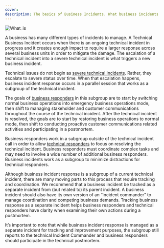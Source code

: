 ```yaml
---
cover:
description: The basics of Business Incidents. What business incidents are and why they matter.
---
```

![What_is](/assets/images/headers/BIR-WhatIs.png)

A business has many different types of incidents to manage. A Technical Business Incident occurs when there is an ongoing technical incident in progress and it creates enough impact to require a larger response across several business units in order to mitigate the damage. The escalation of a technical incident into a severe technical incident is what triggers a new business incident.

Technical issues do not begin as [severe technical incidents](definitions/#severe-technical-incident). Rather, they escalate to severe status over time. When that escalation happens, business incident response occurs in a parallel session that works as a subgroup of the technical incident.

The goals of [business responders](definitions/#business-responders) in this subgroup are to start by switching normal business operations into emergency business operations mode, then shift to managing stakeholder and customer communications throughout the course of the technical incident. After the technical incident is resolved, the goals are to start by restoring business operations to normal mode, then shift to conducting proactive customer communications related activities and participating in a postmortem.

Business responders work in a subgroup outside of the technical incident call in order to allow [technical responders](definitions/#technical-responders) to focus on resolving the technical incident. Business responders must coordinate complex tasks and may need to involve a wide number of additional business responders. Business incidents work as a subgroup to minimize distractions for technical responders.

Although business incident response is a subgroup of a current technical incident, there are many moving parts to this process that require tracking and coordination. We recommend that a business incident be tracked as a separate incident from (but related to) its parent incident. A business incident should also have its own version of an “incident commander” to manage coordination and competing business demands. Tracking business response as a separate incident helps business responders and technical responders have clarity when examining their own actions during a postmortem.

It’s important to note that while business incident response is managed as a separate incident for tracking and improvement purposes, the subgroup still reports to the technical Incident Commander and business responders should participate in the technical postmortem.
